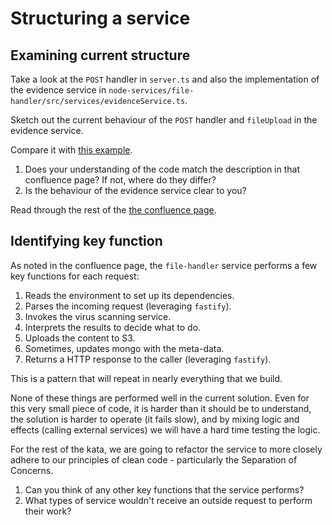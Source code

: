 # Structuring a service

## Examining current structure

Take a look at the `POST` handler in `server.ts` and also the implementation of the evidence service in `node-services/file-handler/src/services/evidenceService.ts`.

Sketch out the current behaviour of the `POST` handler and `fileUpload` in the evidence service.

Compare it with [this example](https://agiledigital.atlassian.net/wiki/spaces/FORGE/pages/27197539/Separating+Concerns).

1. Does your understanding of the code match the description in that confluence page? If not, where do they differ?
2. Is the behaviour of the evidence service clear to you?

Read through the rest of the [the confluence page](https://agiledigital.atlassian.net/wiki/spaces/FORGE/pages/27197539/Separating+Concerns).

## Identifying key function

As noted in the confluence page, the `file-handler` service performs a few key functions for each request:

1. Reads the environment to set up its dependencies.
2. Parses the incoming request (leveraging `fastify`).
3. Invokes the virus scanning service.
4. Interprets the results to decide what to do.
5. Uploads the content to S3.
6. Sometimes, updates mongo with the meta-data.
7. Returns a HTTP response to the caller (leveraging `fastify`).

This is a pattern that will repeat in nearly everything that we build.

None of these things are performed well in the current solution. Even for this very small piece of code, it is harder than it should be to understand, the solution is harder to operate (it fails slow), and by mixing logic and effects (calling external services) we will have a hard time testing the logic.

For the rest of the kata, we are going to refactor the service to more closely adhere to our principles of clean code - particularly the Separation of Concerns.

1. Can you think of any other key functions that the service performs?
2. What types of service wouldn't receive an outside request to perform their work?
